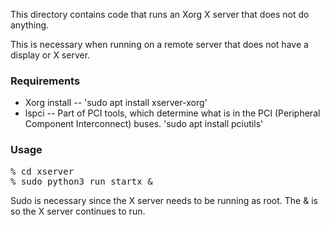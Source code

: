 
This directory contains code that runs an Xorg X server that does not
do anything.

This is necessary when running on a remote server that does not have a
display or X server.

### Requirements

* Xorg install -- 'sudo apt install xserver-xorg'
* lspci -- Part of PCI tools, which determine what is in the PCI 
(Peripheral Component Interconnect) buses. 'sudo apt install pciutils'

### Usage

<pre>% cd xserver
% sudo python3 run_startx &</pre>

Sudo is necessary since the X server needs to be running as root.
The & is so the X server continues to run.
